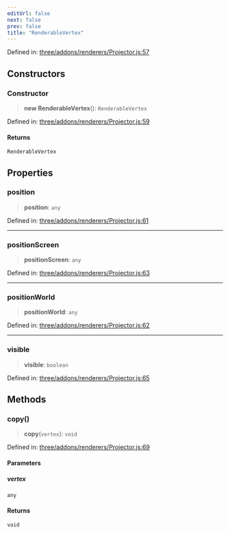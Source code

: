 ```yaml
---
editUrl: false
next: false
prev: false
title: "RenderableVertex"
---
```


Defined in: [three/addons/renderers/Projector.js:57](https://github.com/DefinitelyMaybe/three-i18n/blob/fa57b79433d1c349ffb23a78727299c8d4190136/three/addons/renderers/Projector.js#L57)

## Constructors

### Constructor

> **new RenderableVertex**(): `RenderableVertex`

Defined in: [three/addons/renderers/Projector.js:59](https://github.com/DefinitelyMaybe/three-i18n/blob/fa57b79433d1c349ffb23a78727299c8d4190136/three/addons/renderers/Projector.js#L59)

#### Returns

`RenderableVertex`

## Properties

### position

> **position**: `any`

Defined in: [three/addons/renderers/Projector.js:61](https://github.com/DefinitelyMaybe/three-i18n/blob/fa57b79433d1c349ffb23a78727299c8d4190136/three/addons/renderers/Projector.js#L61)

***

### positionScreen

> **positionScreen**: `any`

Defined in: [three/addons/renderers/Projector.js:63](https://github.com/DefinitelyMaybe/three-i18n/blob/fa57b79433d1c349ffb23a78727299c8d4190136/three/addons/renderers/Projector.js#L63)

***

### positionWorld

> **positionWorld**: `any`

Defined in: [three/addons/renderers/Projector.js:62](https://github.com/DefinitelyMaybe/three-i18n/blob/fa57b79433d1c349ffb23a78727299c8d4190136/three/addons/renderers/Projector.js#L62)

***

### visible

> **visible**: `boolean`

Defined in: [three/addons/renderers/Projector.js:65](https://github.com/DefinitelyMaybe/three-i18n/blob/fa57b79433d1c349ffb23a78727299c8d4190136/three/addons/renderers/Projector.js#L65)

## Methods

### copy()

> **copy**(`vertex`): `void`

Defined in: [three/addons/renderers/Projector.js:69](https://github.com/DefinitelyMaybe/three-i18n/blob/fa57b79433d1c349ffb23a78727299c8d4190136/three/addons/renderers/Projector.js#L69)

#### Parameters

##### vertex

`any`

#### Returns

`void`
